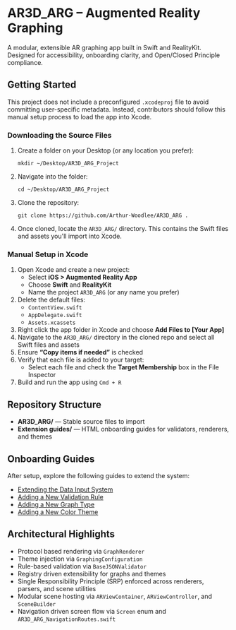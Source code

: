 <body>

  <h1>AR3D_ARG – Augmented Reality Graphing</h1>
  <p>A modular, extensible AR graphing app built in Swift and RealityKit. Designed for accessibility, onboarding clarity, and Open/Closed Principle compliance.</p>

  <h2>Getting Started</h2>
  <p>This project does not include a preconfigured <code>.xcodeproj</code> file to avoid committing user-specific metadata. Instead, contributors should follow this manual setup process to load the app into Xcode.</p>

  <h3>Downloading the Source Files</h3>
  <ol>
    <li>Create a folder on your Desktop (or any location you prefer):
      <pre><code>mkdir ~/Desktop/AR3D_ARG_Project</code></pre>
    </li>
    <li>Navigate into the folder:
      <pre><code>cd ~/Desktop/AR3D_ARG_Project</code></pre>
    </li>
    <li>Clone the repository:
      <pre><code>git clone https://github.com/Arthur-Woodlee/AR3D_ARG .</code></pre>
    </li>
    <li>Once cloned, locate the <code>AR3D_ARG/</code> directory. This contains the Swift files and assets you'll import into Xcode.</li>
  </ol>

  <h3>Manual Setup in Xcode</h3>
  <ol>
    <li>Open Xcode and create a new project:
      <ul>
        <li>Select <strong>iOS > Augmented Reality App</strong></li>
        <li>Choose <strong>Swift</strong> and <strong>RealityKit</strong></li>
        <li>Name the project <code>AR3D_ARG</code> (or any name you prefer)</li>
      </ul>
    </li>
    <li>Delete the default files:
      <ul>
        <li><code>ContentView.swift</code></li>
        <li><code>AppDelegate.swift</code></li>
        <li><code>Assets.xcassets</code></li>
      </ul>
    </li>
    <li>Right click the app folder in Xcode and choose <strong>Add Files to [Your App]</strong></li>
    <li>Navigate to the <code>AR3D_ARG/</code> directory in the cloned repo and select all Swift files and assets</li>
    <li>Ensure <strong>“Copy items if needed”</strong> is checked</li>
    <li>Verify that each file is added to your target:
      <ul>
        <li>Select each file and check the <strong>Target Membership</strong> box in the File Inspector</li>
      </ul>
    </li>
    <li>Build and run the app using <code>Cmd + R</code></li>
  </ol>

  <h2>Repository Structure</h2>
  <ul>
    <li><strong>AR3D_ARG/</strong> — Stable source files to import</li>
    <li><strong>Extension guides/</strong> — HTML onboarding guides for validators, renderers, and themes</li>
  </ul>

  <h2>Onboarding Guides</h2>
  <p>After setup, explore the following guides to extend the system:</p>
  <ul>
    <li><a href="https://github.com/Arthur-Woodlee/AR3D_ARG/blob/main/Extention%20guides/ExtendDataInputSystem.txt">Extending the Data Input System</a></li>
    <li><a href="https://github.com/Arthur-Woodlee/AR3D_ARG/blob/main/Extention%20guides/AddNewJSONRule.txt">Adding a New Validation Rule</a></li>
    <li><a href="https://github.com/Arthur-Woodlee/AR3D_ARG/blob/main/Extention%20guides/AddNewGraph.txt">Adding a New Graph Type</a></li>
    <li><a href="https://github.com/Arthur-Woodlee/AR3D_ARG/blob/main/Extention%20guides/AddNewColorTheme.txt">Adding a New Color Theme</a></li>
  </ul>

  <h2>Architectural Highlights</h2>
  <ul>
    <li>Protocol based rendering via <code>GraphRenderer</code></li>
    <li>Theme injection via <code>GraphingConfiguration</code></li>
    <li>Rule-based validation via <code>BaseJSONValidator</code></li>
    <li>Registry driven extensibility for graphs and themes</li>
    <li>Single Responsibility Principle (SRP) enforced across renderers, parsers, and scene utilities</li>
    <li>Modular scene hosting via <code>ARViewContainer</code>, <code>ARViewController</code>, and <code>SceneBuilder</code></li>
    <li>Navigation driven screen flow via <code>Screen</code> enum and <code>AR3D_ARG_NavigationRoutes.swift</code></li>
  </ul>

</body>

